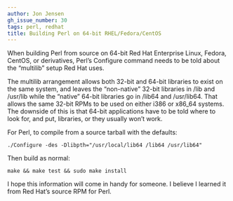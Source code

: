 ```yaml
---
author: Jon Jensen
gh_issue_number: 30
tags: perl, redhat
title: Building Perl on 64-bit RHEL/Fedora/CentOS
---
```


When building Perl from source on 64-bit Red Hat Enterprise Linux, Fedora, CentOS, or derivatives, Perl’s Configure command needs to be told about the “multilib” setup Red Hat uses.

The multilib arrangement allows both 32-bit and 64-bit libraries to exist on the same system, and leaves the “non-native” 32-bit libraries in /lib and /usr/lib while the “native” 64-bit libraries go in /lib64 and /usr/lib64. That allows the same 32-bit RPMs to be used on either i386 or x86_64 systems. The downside of this is that 64-bit applications have to be told where to look for, and put, libraries, or they usually won’t work.

For Perl, to compile from a source tarball with the defaults:

```
./Configure -des -Dlibpth="/usr/local/lib64 /lib64 /usr/lib64"
```

Then build as normal:

```
make && make test && sudo make install
```

I hope this information will come in handy for someone. I believe I learned it from Red Hat’s source RPM for Perl.
